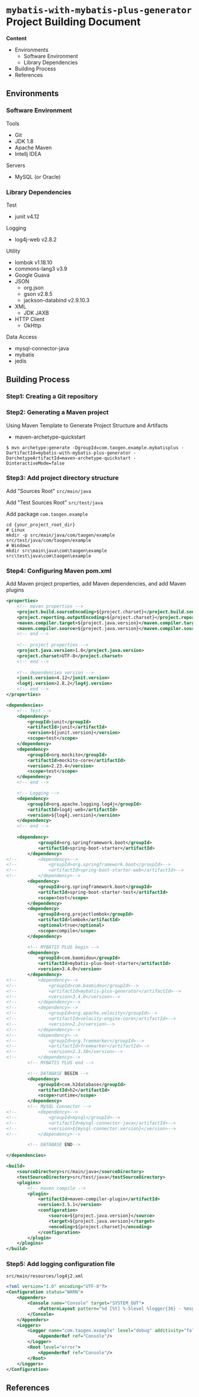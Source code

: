 # `mybatis-with-mybatis-plus-generator` Project Building Document

**Content**

- Environments
  - Software Environment
  - Library Dependencies
- Building Process
- References

## Environments

### Software Environment

Tools

- Git
- JDK 1.8
- Apache Maven
- Intellj IDEA

Servers

- MySQL (or Oracle)

### Library Dependencies

Test

- junit v4.12

Logging

- log4j-web v2.8.2

Utility

- lombok v1.18.10
- commons-lang3 v3.9
- Google Guava
- JSON
  - org.json
  - gson v2.8.5
  - jackson-databind v2.9.10.3
- XML
  - JDK JAXB
- HTTP Client
  - OkHttp

Data Access

- mysql-connector-java
- mybatis
- jedis



## Building Process

### Step1: Creating a Git repository



### Step2: Generating a Maven project

Using Maven Template to Generate Project Structure and Artifacts

- maven-archetype-quickstart

```
$ mvn archetype:generate -DgroupId=com.taogen.example.mybatisplus -DartifactId=mybatis-with-mybatis-plus-generator -DarchetypeArtifactId=maven-archetype-quickstart -DinteractiveMode=false
```



### Step3: Add project directory structure

Add "Sources Root" `src/main/java`

Add "Test Sources Root" `src/test/java`

Add package `com.taogen.example`

```
cd {your_project_root_dir}
# Linux
mkdir -p src/main/java/com/taogen/example src/test/java/com/taogen/example
# Windows
mkdir src\main\java\com\taogen\example src\test\java\com\taogen\example
```



### Step4: Configuring Maven pom.xml

Add Maven project properties, add Maven dependencies, and add Maven plugins

```xml
<properties>
    <!-- maven properties -->
    <project.build.sourceEncoding>${project.charset}</project.build.sourceEncoding>
    <project.reporting.outputEncoding>${project.charset}</project.reporting.outputEncoding>
    <maven.compiler.target>${project.java.version}</maven.compiler.target>
    <maven.compiler.source>${project.java.version}</maven.compiler.source>
    <!-- end -->
    
    <!-- project properties -->
    <project.java.version>1.8</project.java.version>
    <project.charset>UTF-8</project.charset>
    <!-- end -->
    
    <!-- dependencies version -->
    <junit.version>4.12</junit.version>
    <log4j.version>2.8.2</log4j.version>
    <!-- end -->
</properties>

<dependencies>
    <!-- Test -->
    <dependency>
        <groupId>junit</groupId>
        <artifactId>junit</artifactId>
        <version>${junit.version}</version>
        <scope>test</scope>
    </dependency>
    <dependency>
        <groupId>org.mockito</groupId>
        <artifactId>mockito-core</artifactId>
        <version>2.23.4</version>
        <scope>test</scope>
    </dependency>
    <!-- end -->

    <!-- Logging -->
    <dependency>
        <groupId>org.apache.logging.log4j</groupId>
        <artifactId>log4j-web</artifactId>
        <version>${log4j.version}</version>
    </dependency>
    <!-- end -->
    
    <dependency>
            <groupId>org.springframework.boot</groupId>
            <artifactId>spring-boot-starter</artifactId>
        </dependency>
<!--        <dependency>-->
<!--            <groupId>org.springframework.boot</groupId>-->
<!--            <artifactId>spring-boot-starter-web</artifactId>-->
<!--        </dependency>-->
        <dependency>
            <groupId>org.springframework.boot</groupId>
            <artifactId>spring-boot-starter-test</artifactId>
            <scope>test</scope>
        </dependency>
        <dependency>
            <groupId>org.projectlombok</groupId>
            <artifactId>lombok</artifactId>
            <optional>true</optional>
            <scope>compile</scope>
        </dependency>

        <!-- MYBATIS PLUS begin -->
        <dependency>
            <groupId>com.baomidou</groupId>
            <artifactId>mybatis-plus-boot-starter</artifactId>
            <version>3.4.0</version>
        </dependency>
<!--        <dependency>-->
<!--            <groupId>com.baomidou</groupId>-->
<!--            <artifactId>mybatis-plus-generator</artifactId>-->
<!--            <version>3.4.0</version>-->
<!--        </dependency>-->
<!--        <dependency>-->
<!--            <groupId>org.apache.velocity</groupId>-->
<!--            <artifactId>velocity-engine-core</artifactId>-->
<!--            <version>2.2</version>-->
<!--        </dependency>-->
<!--        <dependency>-->
<!--            <groupId>org.freemarker</groupId>-->
<!--            <artifactId>freemarker</artifactId>-->
<!--            <version>2.3.30</version>-->
<!--        </dependency>-->
        <!-- MYBATIS PLUS end -->

        <!-- DATABASE BEGIN -->
        <dependency>
            <groupId>com.h2database</groupId>
            <artifactId>h2</artifactId>
            <scope>runtime</scope>
        </dependency>
        <!-- MySQL Connector -->
<!--        <dependency>-->
<!--            <groupId>mysql</groupId>-->
<!--            <artifactId>mysql-connector-java</artifactId>-->
<!--            <version>${mysql-connector.version}</version>-->
<!--        </dependency>-->

        <!-- DATABASE END-->

</dependencies>

<build>
    <sourceDirectory>src/main/java</sourceDirectory>
    <testSourceDirectory>src/test/java</testSourceDirectory>
    <plugins>
        <!-- maven compile -->
        <plugin>
            <artifactId>maven-compiler-plugin</artifactId>
            <version>3.5.1</version>
            <configuration>
                <source>${project.java.version}</source>
                <target>${project.java.version}</target>
                <encoding>${project.charset}</encoding>
            </configuration>
        </plugin>
    </plugins>
</build>
```



### Step5: Add logging configuration file

`src/main/resources/log4j2.xml`

```xml
<?xml version="1.0" encoding="UTF-8"?>
<Configuration status="WARN">
    <Appenders>
        <Console name="Console" target="SYSTEM_OUT">
            <PatternLayout pattern="%d [%t] %-5level %logger{36} - %msg%n"/>
        </Console>
    </Appenders>
    <Loggers>
        <Logger name="com.taogen.example" level="debug" additivity="false">
            <AppenderRef ref="Console"/>
        </Logger>
        <Root level="error">
            <AppenderRef ref="Console"/>
        </Root>
    </Loggers>
</Configuration>
```



## References